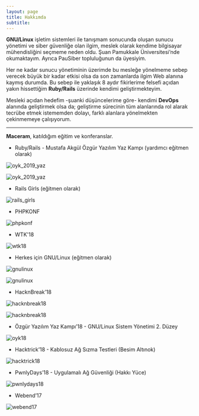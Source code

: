 ```yaml
---
layout: page
title: Hakkımda
subtitle: 
---
```


**GNU/Linux** işletim sistemleri ile tanışmam sonucunda oluşan sunucu yönetimi ve siber güvenliğe olan ilgim, meslek olarak kendime bilgisayar mühendisliğini seçmeme neden oldu. Şuan Pamukkale Üniversitesi’nde okumaktayım. Ayrıca PauSiber topluluğunun da üyesiyim.

Her ne kadar sunucu yönetiminin üzerimde bu mesleğe yönelmeme sebep verecek büyük bir kadar etkisi olsa da son zamanlarda ilgim Web alanına kaymış durumda. Bu sebep ile yaklaşık 8 aydır fikirlerime felsefi açıdan yakın hissettiğim **Ruby/Rails** üzerinde kendimi geliştirmekteyim.

Mesleki açıdan hedefim -şuanki düşüncelerime göre- kendimi **DevOps** alanında geliştirmek olsa da; geliştirme sürecinin tüm alanlarında rol alarak tecrübe etmek istememden dolayı, farklı alanlara yönelmekten çekinmemeye çalışıyorum.

---

**Maceram**, katıldığım eğitim ve konferanslar.

- Ruby/Rails - Mustafa Akgül Özgür Yazılım Yaz Kampı (yardımcı eğitmen olarak)

![oyk_2019_yaz](journey/oyk2019yaz1.jpg)

![oyk_2019_yaz](journey/oyk2019yaz2.jpg)

- Rails Girls (eğitmen olarak)

![rails_girls](journey/rails_girls.jpg)

- PHPKONF

![phpkonf](journey/phpkonf.jpg)

- WTK'18

![wtk18](journey/wtk18.jpg)

- Herkes için GNU/Linux (eğitmen olarak)

![gnulinux](journey/gnulinux1.jpg)

![gnulinux](journey/gnulinux2.jpg)

- HacknBreak’18

![hacknbreak18](journey/hacknbreak1.jpg)

![hacknbreak18](journey/hacknbreak2.jpg)

- Özgür Yazılım Yaz Kampı’18 - GNU/Linux Sistem Yönetimi 2. Düzey

![oyk18](journey/oyk18.jpg)

- Hacktrick’18 - Kablosuz Ağ Sızma Testleri (Besim Altınok)

![hacktrick18](journey/hacktrick18.jpg)

- PwnlyDays’18 - Uygulamalı Ağ Güvenliği (Hakkı Yüce)

![pwnlydays18](journey/pwnlydays18.png)

- Webend’17

![webend17](journey/webend17.jpg)

